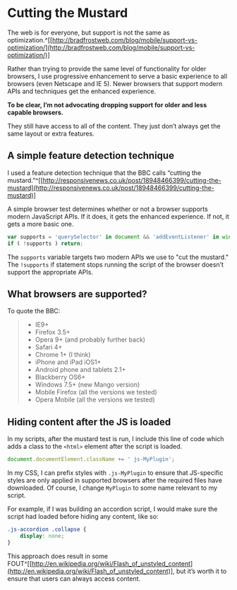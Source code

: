 
# Cutting the Mustard

The web is for everyone, but support is not the same as optimization.^[[http://bradfrostweb.com/blog/mobile/support-vs-optimization/](http://bradfrostweb.com/blog/mobile/support-vs-optimization/)]

Rather than trying to provide the same level of functionality for older browsers, I use progressive enhancement to serve a basic experience to all browsers (even Netscape and IE 5). Newer browsers that support modern APIs and techniques get the enhanced experience.

**To be clear, I’m not advocating dropping support for older and less capable browsers.**

They still have access to all of the content. They just don’t always get the same layout or extra features.

## A simple feature detection technique

I used a feature detection technique that the BBC calls “cutting the mustard.”^[[http://responsivenews.co.uk/post/18948466399/cutting-the-mustard](http://responsivenews.co.uk/post/18948466399/cutting-the-mustard)]

A simple browser test determines whether or not a browser supports modern JavaScript APIs. If it does, it gets the enhanced experience. If not, it gets a more basic one.

```javascript
var supports = 'querySelector' in document && 'addEventListener' in window;
if ( !supports ) return;
```

The `supports` variable targets two modern APIs we use to "cut the mustard." The `!supports` if statement stops running the script of the browser doesn’t support the appropriate APIs.

## What browsers are supported?

To quote the BBC:

> - IE9+
> - Firefox 3.5+
> - Opera 9+ (and probably further back)
> - Safari 4+
> - Chrome 1+ (I think)
> - iPhone and iPad iOS1+
> - Android phone and tablets 2.1+
> - Blackberry OS6+
> - Windows 7.5+ (new Mango version)
> - Mobile Firefox (all the versions we tested)
> - Opera Mobile (all the versions we tested)

## Hiding content after the JS is loaded

In my scripts, after the mustard test is run, I include this line of code which adds a class to the `<html>` element after the script is loaded.

```javascript
document.documentElement.className += ' js-MyPlugin';
```

In my CSS, I can prefix styles with `.js-MyPlugin` to ensure that JS-specific styles are only applied in supported browsers after the required files have downloaded. Of course, I change `MyPlugin` to some name relevant to my script.

For example, if I was building an accordion script, I would make sure the script had loaded before hiding any content, like so:

```css
.js-accordion .collapse {
	display: none;
}
```

This approach does result in some FOUT^[[http://en.wikipedia.org/wiki/Flash_of_unstyled_content](http://en.wikipedia.org/wiki/Flash_of_unstyled_content)], but it’s worth it to ensure that users can always access content.